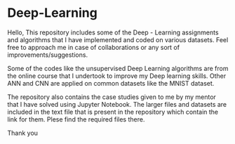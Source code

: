# Deep-Learning
Hello,
This repository includes some of the Deep - Learning assignments and algorithms that I have implemented and coded on various datasets. Feel free to approach me in case of collaborations or any sort of improvements/suggestions.

Some of the codes like the unsupervised Deep Learning algorithms are from the online course that I undertook to improve my Deep learning skills. Other ANN and CNN are applied on common datasets like the MNIST dataset.

The repository also contains the case studies given to me by my mentor that I have solved using Jupyter Notebook. The larger files and datasets are included in the text file that is present in the repository which contain the link for them. Plese find the required files there.

Thank you

